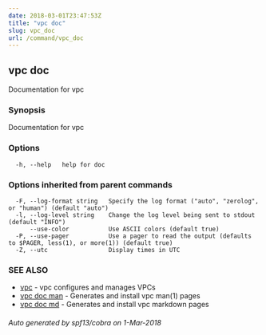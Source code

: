 ```yaml
---
date: 2018-03-01T23:47:53Z
title: "vpc doc"
slug: vpc_doc
url: /command/vpc_doc
---
```

## vpc doc

Documentation for vpc

### Synopsis


Documentation for vpc

### Options

```
  -h, --help   help for doc
```

### Options inherited from parent commands

```
  -F, --log-format string   Specify the log format ("auto", "zerolog", or "human") (default "auto")
  -l, --log-level string    Change the log level being sent to stdout (default "INFO")
      --use-color           Use ASCII colors (default true)
  -P, --use-pager           Use a pager to read the output (defaults to $PAGER, less(1), or more(1)) (default true)
  -Z, --utc                 Display times in UTC
```

### SEE ALSO
* [vpc](/command/vpc)	 - vpc configures and manages VPCs
* [vpc doc man](/command/vpc_doc_man)	 - Generates and install vpc man(1) pages
* [vpc doc md](/command/vpc_doc_md)	 - Generates and install vpc markdown pages

###### Auto generated by spf13/cobra on 1-Mar-2018
